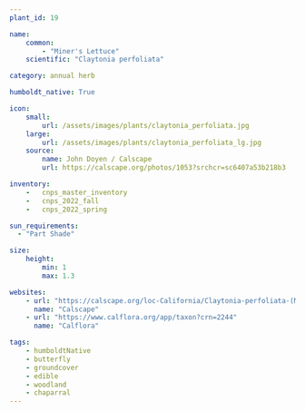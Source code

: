 ```yaml
---
plant_id: 19

name: 
    common:  
        - "Miner's Lettuce"  
    scientific: "Claytonia perfoliata"   

category: annual herb

humboldt_native: True

icon: 
    small: 
        url: /assets/images/plants/claytonia_perfoliata.jpg 
    large: 
        url: /assets/images/plants/claytonia_perfoliata_lg.jpg 
    source: 
        name: John Doyen / Calscape 
        url: https://calscape.org/photos/1053?srchcr=sc6407a53b218b3 

inventory: 
    -   cnps_master_inventory
    -   cnps_2022_fall
    -   cnps_2022_spring

sun_requirements:
  - "Part Shade"

size:
    height: 
        min: 1
        max: 1.3

websites:
    - url: "https://calscape.org/loc-California/Claytonia-perfoliata-(Miner's-Lettuce)"
      name: "Calscape"
    - url: "https://www.calflora.org/app/taxon?crn=2244"
      name: "Calflora"

tags: 
    - humboldtNative
    - butterfly
    - groundcover
    - edible
    - woodland
    - chaparral
---
```


